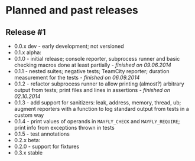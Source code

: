 # Planned and past releases

## Release #1

* 0.0.x dev - early development; not versioned
* 0.1.x alpha:
 * 0.1.0 - initial release; console reporter, subprocess runner and basic checking macros done at least partially - *finished on 09.06.2014*
 * 0.1.1 - nested suites; negative tests; TeamCity reporter; duration measurement for the tests - *finished on 06.09.2014*
 * 0.1.2 - refactor subprocess runner to allow printing (almost?) arbitrary output from tests; print files and lines in assertions - *finished on 02.10.2014*
 * 0.1.3 - add support for sanitizers: leak, address, memory, thread, ub; augment reporters with a function to log standard output from tests in a custom way
 * 0.1.4 - print values of operands in `MAYFLY_CHECK` and `MAYFLY_REQUIRE`; print info from exceptions thrown in tests
 * 0.1.5 - test annotations
* 0.2.x beta:
 * 0.2.0 - support for fixtures
* 0.3.x stable
